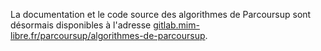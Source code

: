 La documentation et le code source des algorithmes de Parcoursup sont désormais disponibles à l'adresse [gitlab.mim-libre.fr/parcoursup/algorithmes-de-parcoursup](https://gitlab.mim-libre.fr/parcoursup/algorithmes-de-parcoursup).
